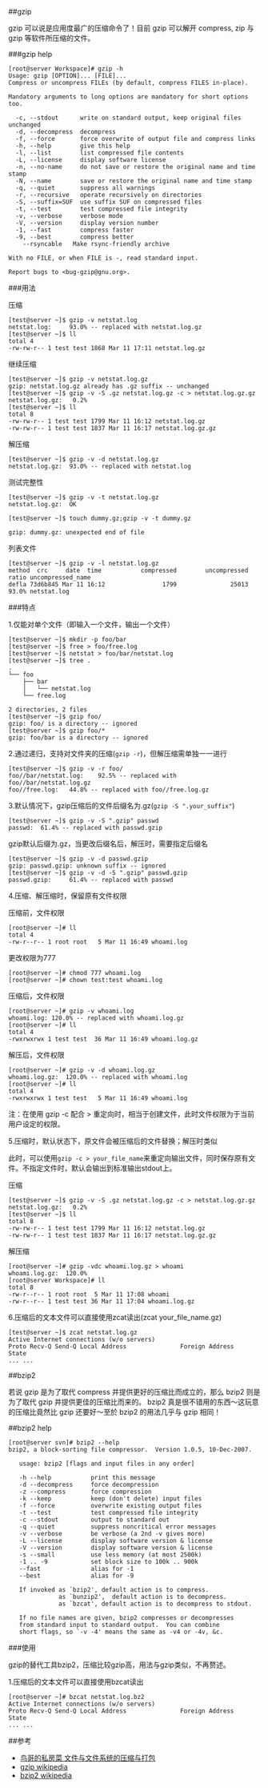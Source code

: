 ##gzip

gzip 可以说是应用度最广的压缩命令了！目前 gzip 可以解开 compress, zip 与 gzip 等软件所压缩的文件。

###gzip help

	[root@server Workspace]# gzip -h
	Usage: gzip [OPTION]... [FILE]...
	Compress or uncompress FILEs (by default, compress FILES in-place).
	
	Mandatory arguments to long options are mandatory for short options too.
	
	  -c, --stdout      write on standard output, keep original files unchanged
	  -d, --decompress  decompress
	  -f, --force       force overwrite of output file and compress links
	  -h, --help        give this help
	  -l, --list        list compressed file contents
	  -L, --license     display software license
	  -n, --no-name     do not save or restore the original name and time stamp
	  -N, --name        save or restore the original name and time stamp
	  -q, --quiet       suppress all warnings
	  -r, --recursive   operate recursively on directories
	  -S, --suffix=SUF  use suffix SUF on compressed files
	  -t, --test        test compressed file integrity
	  -v, --verbose     verbose mode
	  -V, --version     display version number
	  -1, --fast        compress faster
	  -9, --best        compress better
	    --rsyncable   Make rsync-friendly archive
	
	With no FILE, or when FILE is -, read standard input.
	
	Report bugs to <bug-gzip@gnu.org>.

###用法

压缩

	[test@server ~]$ gzip -v netstat.log 
	netstat.log:	 93.0% -- replaced with netstat.log.gz
	[test@server ~]$ ll
	total 4
	-rw-rw-r-- 1 test test 1868 Mar 11 17:11 netstat.log.gz

继续压缩

	[test@server ~]$ gzip -v netstat.log.gz 
	gzip: netstat.log.gz already has .gz suffix -- unchanged
	[test@server ~]$ gzip -v -S .gz netstat.log.gz -c > netstat.log.gz.gz
	netstat.log.gz:	  0.2%
	[test@server ~]$ ll
	total 8
	-rw-rw-r-- 1 test test 1799 Mar 11 16:12 netstat.log.gz
	-rw-rw-r-- 1 test test 1837 Mar 11 16:17 netstat.log.gz.gz

解压缩

	[test@server ~]$ gzip -v -d netstat.log.gz 
	netstat.log.gz:	 93.0% -- replaced with netstat.log

测试完整性
	
	[test@server ~]$ gzip -v -t netstat.log.gz 
	netstat.log.gz:	 OK

	[test@server ~]$ touch dummy.gz;gzip -v -t dummy.gz

	gzip: dummy.gz: unexpected end of file

列表文件

	[test@server ~]$ gzip -v -l netstat.log.gz 
	method  crc     date  time           compressed        uncompressed  ratio uncompressed_name
	defla 73d6b845 Mar 11 16:12                1799               25013  93.0% netstat.log

###特点

1.仅能对单个文件（即输入一个文件，输出一个文件）

	[test@server ~]$ mkdir -p foo/bar
	[test@server ~]$ free > foo/free.log
	[test@server ~]$ netstat > foo/bar/netstat.log
	[test@server ~]$ tree .
	.
	└── foo
	    ├── bar
	    │   └── netstat.log
	    └── free.log
	
	2 directories, 2 files
	[test@server ~]$ gzip foo/
	gzip: foo/ is a directory -- ignored
	[test@server ~]$ gzip foo/*
	gzip: foo/bar is a directory -- ignored

2.通过递归，支持对文件夹的压缩(`gzip -r`)，但解压缩需单独一一进行

	[test@server ~]$ gzip -v -r foo/
	foo//bar/netstat.log:	 92.5% -- replaced with foo//bar/netstat.log.gz
	foo//free.log:	 44.8% -- replaced with foo//free.log.gz

3.默认情况下，gzip压缩后的文件后缀名为.gz(`gzip -S ".your_suffix"`)

	[test@server ~]$ gzip -v -S ".gzip" passwd 
	passwd:	 61.4% -- replaced with passwd.gzip

gzip默认后缀为.gz，当更改后缀名后，解压时，需要指定后缀名

	[test@server ~]$ gzip -v -d passwd.gzip 
	gzip: passwd.gzip: unknown suffix -- ignored
	[test@server ~]$ gzip -v -d -S ".gzip" passwd.gzip 
	passwd.gzip:	 61.4% -- replaced with passwd

4.压缩、解压缩时，保留原有文件权限

压缩前，文件权限

	[root@server ~]# ll
	total 4
	-rw-r--r-- 1 root root   5 Mar 11 16:49 whoami.log

更改权限为777

	[root@server ~]# chmod 777 whoami.log 
	[root@server ~]# chown test:test whoami.log 

压缩后，文件权限

	[root@server ~]# gzip -v whoami.log 
	whoami.log:	120.0% -- replaced with whoami.log.gz
	[root@server ~]# ll
	total 4
	-rwxrwxrwx 1 test test  36 Mar 11 16:49 whoami.log.gz

解压后，文件权限

	[root@server ~]# gzip -v -d whoami.log.gz 
	whoami.log.gz:	120.0% -- replaced with whoami.log
	[root@server ~]# ll
	total 4
	-rwxrwxrwx 1 test test   5 Mar 11 16:49 whoami.log

注：在使用 gzip -c 配合 > 重定向时，相当于创建文件，此时文件权限为于当前用户设定的权限。

5.压缩时，默认状态下，原文件会被压缩后的文件替换；解压时类似

此时，可以使用`gzip -c > your_file_name`来重定向输出文件，同时保存原有文件。不指定文件时，默认会输出到标准输出stdout上。

压缩

	[test@server ~]$ gzip -v -S .gz netstat.log.gz -c > netstat.log.gz.gz
	netstat.log.gz:	  0.2%
	[test@server ~]$ ll
	total 8
	-rw-rw-r-- 1 test test 1799 Mar 11 16:12 netstat.log.gz
	-rw-rw-r-- 1 test test 1837 Mar 11 16:17 netstat.log.gz.gz

解压缩

	[root@server ~]# gzip -vdc whoami.log.gz > whoami
	whoami.log.gz:	120.0%
	[root@server Workspace]# ll
	total 8
	-rw-r--r-- 1 root root  5 Mar 11 17:08 whoami
	-rw-r--r-- 1 test test 36 Mar 11 17:04 whoami.log.gz


6.压缩后的文本文件可以直接使用zcat读出(zcat your_file_name.gz)

	[test@server ~]$ zcat netstat.log.gz 
	Active Internet connections (w/o servers)
	Proto Recv-Q Send-Q Local Address               Foreign Address             State  
	... ...

##bzip2

若说 gzip 是为了取代 compress 并提供更好的压缩比而成立的，那么 bzip2 则是为了取代 gzip 并提供更佳的压缩比而来的。 bzip2 真是很不错用的东西～这玩意的压缩比竟然比 gzip 还要好～至於 bzip2 的用法几乎与 gzip 相同！

##bzip2 help

	[root@server svn]# bzip2 --help
	bzip2, a block-sorting file compressor.  Version 1.0.5, 10-Dec-2007.
	
	   usage: bzip2 [flags and input files in any order]
	
	   -h --help           print this message
	   -d --decompress     force decompression
	   -z --compress       force compression
	   -k --keep           keep (don't delete) input files
	   -f --force          overwrite existing output files
	   -t --test           test compressed file integrity
	   -c --stdout         output to standard out
	   -q --quiet          suppress noncritical error messages
	   -v --verbose        be verbose (a 2nd -v gives more)
	   -L --license        display software version & license
	   -V --version        display software version & license
	   -s --small          use less memory (at most 2500k)
	   -1 .. -9            set block size to 100k .. 900k
	   --fast              alias for -1
	   --best              alias for -9
	
	   If invoked as `bzip2', default action is to compress.
	              as `bunzip2',  default action is to decompress.
	              as `bzcat', default action is to decompress to stdout.
	
	   If no file names are given, bzip2 compresses or decompresses
	   from standard input to standard output.  You can combine
	   short flags, so `-v -4' means the same as -v4 or -4v, &c.

###使用

gzip的替代工具bzip2，压缩比较gzip高，用法与gzip类似，不再赘述。

1.压缩后的文本文件可以直接使用bzcat读出

	[root@server ~]# bzcat netstat.log.bz2 
	Active Internet connections (w/o servers)
	Proto Recv-Q Send-Q Local Address               Foreign Address             State  
	... ...

##参考

* [鸟哥的私房菜 文件与文件系统的压缩与打包](http://vbird.dic.ksu.edu.tw/linux_basic/0240tarcompress.php)
* [gzip wikipedia](http://en.wikipedia.org/wiki/Gzip)
* [bzip2 wikipedia](http://en.wikipedia.org/wiki/Bzip2)